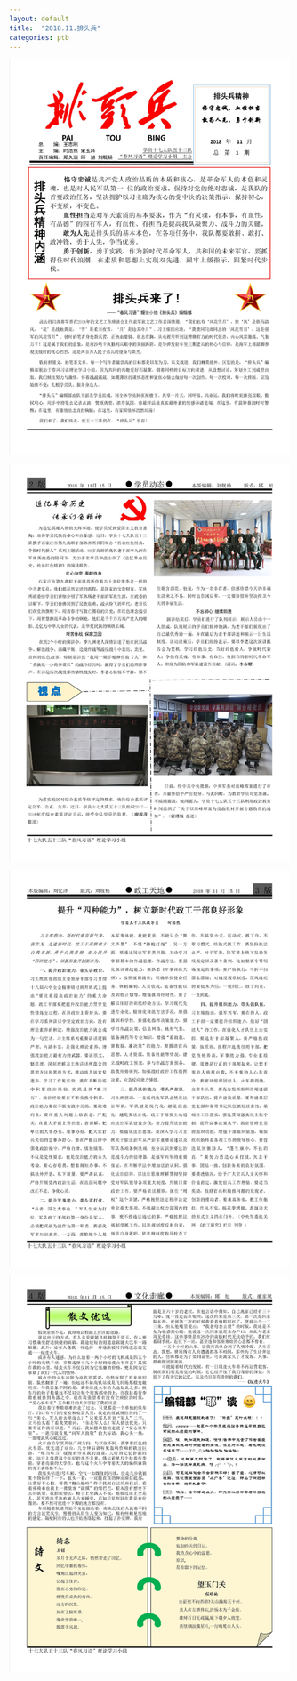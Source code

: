 ```yaml
---
layout: default
title:  "2018.11.排头兵"
categories: ptb
---
```

![](/img/2018.11-1.jpg)

![](/img/2018.11-2.jpg)


![](/img/2018.11-3.jpg)

![](/img/2018.11-4.jpg)



